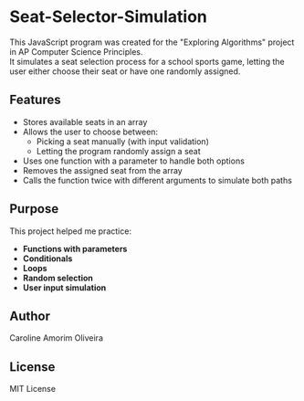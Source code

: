 # Seat-Selector-Simulation

This JavaScript program was created for the "Exploring Algorithms" project in AP Computer Science Principles.  
It simulates a seat selection process for a school sports game, letting the user either choose their seat or have one randomly assigned.

## Features

- Stores available seats in an array
- Allows the user to choose between:
  - Picking a seat manually (with input validation)
  - Letting the program randomly assign a seat
- Uses one function with a parameter to handle both options
- Removes the assigned seat from the array
- Calls the function twice with different arguments to simulate both paths

## Purpose

This project helped me practice:
- **Functions with parameters**
- **Conditionals**
- **Loops**
- **Random selection**
- **User input simulation**

## Author

Caroline Amorim Oliveira

## License

MIT License
